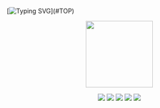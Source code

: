 [![Typing SVG](https://readme-typing-svg.demolab.com?font=JetBrains+Mono&pause=1000&color=89B4FA&random=false&width=435&separator=%40&lines=%22%22+%3C%3E+%3D+%5B%5D+%3F+%3A+''+*+%2F+HI+WORLD;)](#TOP)

<div align="center">
<img height="150" src="https://pic.imgdb.cn/item/654bcc77c458853aef5e58e4.jpg" />
<p> </p>
</div>

<p align="center">
<img src="https://img.shields.io/badge/neovim-57A143?&style=for-the-badge&logo=neovim&logoColor=white"/>
<img src="https://img.shields.io/badge/C-A8B9CC?&style=for-the-badge&logo=c&logoColor=white"/>
<img src="https://img.shields.io/badge/C++-00599C?&style=for-the-badge&logo=lua&logoColor=white"/>
<img src="https://img.shields.io/badge/lua-2C2D72?&style=for-the-badge&logo=lua&logoColor=white"/>
<img src="https://img.shields.io/badge/arch-1793D1?&style=for-the-badge&logo=archlinux&logoColor=white"/>
</p>
